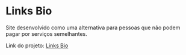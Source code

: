 # Links Bio

Site desenvolvido como uma alternativa para pessoas que não podem pagar por serviços semelhantes.

Link do projeto: <a href="https://gasiso.github.io/links-bio" target="_blank">Links Bio<a/>
